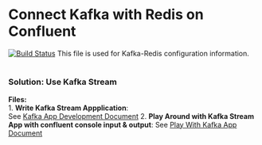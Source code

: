 # Connect Kafka with Redis on Confluent

[![Build Status](https://travis-ci.org/joemccann/dillinger.svg?branch=master)](https://travis-ci.org/joemccann/dillinger)
This file is used for Kafka-Redis configuration information.
#
### Solution: Use Kafka Stream
**Files:**\
    1. **Write Kafka Stream Appplication**:  
    See [Kafka App Development Document](https://kafka.apache.org/22/documentation/streams/tutorial)
    2. **Play Around with Kafka Stream App with confluent console input & output**: 
    See [Play With Kafka App Document](https://kafka.apache.org/22/documentation/streams/quickstart)
